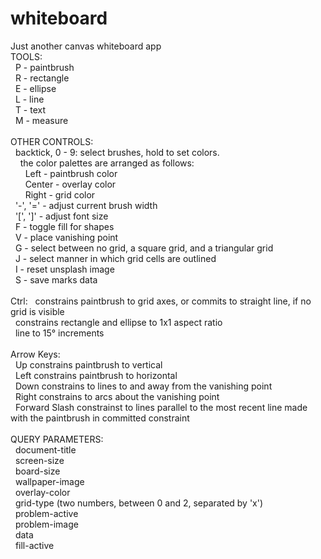 # whiteboard
Just another canvas whiteboard app
<br />
TOOLS: <br />
&nbsp;&nbsp;P - paintbrush<br />
&nbsp;&nbsp;R - rectangle<br />
&nbsp;&nbsp;E - ellipse<br />
&nbsp;&nbsp;L - line<br />
&nbsp;&nbsp;T - text<br />
&nbsp;&nbsp;M - measure<br />
<br />
OTHER CONTROLS: <br />
&nbsp;&nbsp;backtick, 0 - 9: select brushes, hold to set colors.<br />
&nbsp;&nbsp;&nbsp;&nbsp;the color palettes are arranged as follows:<br />
&nbsp;&nbsp;&nbsp;&nbsp;&nbsp;&nbsp;Left - paintbrush color<br />
&nbsp;&nbsp;&nbsp;&nbsp;&nbsp;&nbsp;Center - overlay color<br />
&nbsp;&nbsp;&nbsp;&nbsp;&nbsp;&nbsp;Right - grid color<br />
&nbsp;&nbsp;'-', '=' - adjust current brush width<br />
&nbsp;&nbsp;'\[', ']' - adjust font size<br />
&nbsp;&nbsp;F - toggle fill for shapes<br />
&nbsp;&nbsp;V - place vanishing point<br />
&nbsp;&nbsp;G - select between no grid, a square grid, and a triangular grid<br />
&nbsp;&nbsp;J - select manner in which grid cells are outlined<br />
&nbsp;&nbsp;I - reset unsplash image<br />
&nbsp;&nbsp;S - save marks data<br />
<br />
Ctrl:
&nbsp;&nbsp;constrains paintbrush to grid axes, or commits to straight line, if no grid is visible<br />
&nbsp;&nbsp;constrains rectangle and ellipse to 1x1 aspect ratio<br />
&nbsp;&nbsp;line to 15° increments<br />
<br />
Arrow Keys: <br />
&nbsp;&nbsp;Up constrains paintbrush to vertical<br />
&nbsp;&nbsp;Left constrains paintbrush to horizontal<br />
&nbsp;&nbsp;Down constrains to lines to and away from the vanishing point<br />
&nbsp;&nbsp;Right constrains to arcs about the vanishing point<br />
&nbsp;&nbsp;Forward Slash constrainst to lines parallel to the most recent line made with the paintbrush in committed constraint<br />
&nbsp;&nbsp;<br />
QUERY PARAMETERS: <br />
&nbsp;&nbsp;document-title<br />
&nbsp;&nbsp;screen-size<br />
&nbsp;&nbsp;board-size<br />
&nbsp;&nbsp;wallpaper-image<br />
&nbsp;&nbsp;overlay-color<br />
&nbsp;&nbsp;grid-type (two numbers, between 0 and 2, separated by 'x')<br />
&nbsp;&nbsp;problem-active<br />
&nbsp;&nbsp;problem-image<br />
&nbsp;&nbsp;data<br />
&nbsp;&nbsp;fill-active<br />
